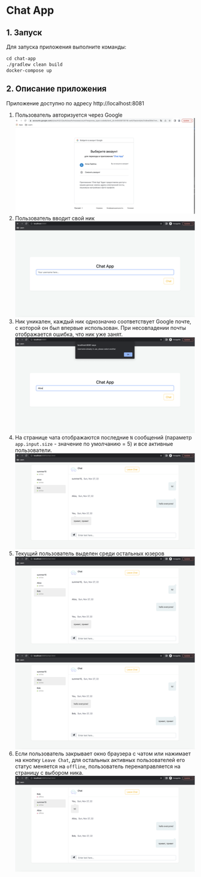# Chat App

## 1. Запуск 
Для запуска приложения выполните команды:
```
cd chat-app
./gradlew clean build
docker-compose up
```

## 2. Описание приложения

Приложение доступно по адресу http://localhost:8081

1. Пользователь авторизуется через Google
 ![google](images/google.png)
2. Пользователь вводит свой ник
 ![index.html](images/index.png)
3. Ник уникален, каждый ник однозначно соответствует Google почте, с которой он был впервые использован. При несовпадении почты отображается ошибка, что ник уже занят.
 ![error](images/error.png)
4. На странице чата отображаются последние ```N``` сообщений (параметр ```app.input.size``` - значение по умолчанию = 5) и все активные пользователи. 
 ![chat](images/chat.png)
5. Текущий пользователь выделен среди остальных юзеров
 ![user1](images/chat.png)
 ![user2](images/user2.png)
6. Если пользователь закрывает окно браузера с чатом или нажимает на кнопку ```Leave Chat```, для остальных активных пользователей его статус меняется на ```offline```, пользователь перенаправляется на страницу с выбором ника.
 ![offline](images/offline.png)
